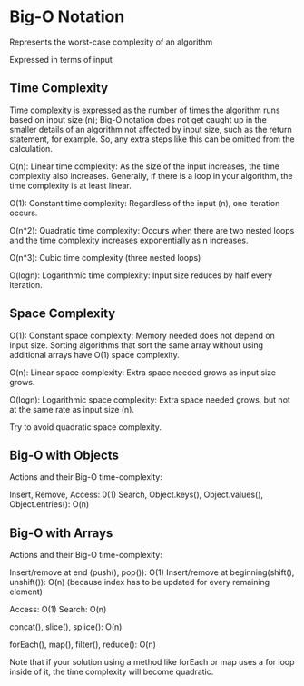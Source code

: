 # Big-O Notation

Represents the worst-case complexity of an algorithm

Expressed in terms of input

## Time Complexity

Time complexity is expressed as the number of times the algorithm runs based on input size (n);
Big-O notation does not get caught up in the smaller details of an algorithm not affected by input size, such as the return statement, for example. So, any extra steps like this can be omitted from the calculation.

O(n): Linear time complexity: As the size of the input increases, the time complexity also increases.
Generally, if there is a loop in your algorithm, the time complexity is at least linear.

O(1): Constant time complexity: Regardless of the input (n), one iteration occurs.

O(n*2): Quadratic time complexity: Occurs when there are two nested loops and the time complexity increases exponentially as n increases.

O(n*3): Cubic time complexity (three nested loops)

O(logn): Logarithmic time complexity: Input size reduces by half every iteration.

## Space Complexity

O(1): Constant space complexity: Memory needed does not depend on input size. Sorting algorithms that sort the same array without using additional arrays have O(1) space complexity.

O(n): Linear space complexity: Extra space needed grows as input size grows.

O(logn): Logarithmic space complexity: Extra space needed grows, but not at the same rate as input size (n).

Try to avoid quadratic space complexity.

## Big-O with Objects

Actions and their Big-O time-complexity:

Insert, Remove, Access: 0(1)
Search, Object.keys(), Object.values(), Object.entries(): O(n)

## Big-O with Arrays

Actions and their Big-O time-complexity:

Insert/remove at end (push(), pop()): O(1)
Insert/remove at beginning(shift(), unshift()): O(n) (because index has to be updated for every remaining element)

Access: O(1)
Search: O(n)

concat(), slice(), splice(): O(n)

forEach(), map(), filter(), reduce(): O(n)

Note that if your solution using a method like forEach or map uses a for loop inside of it, the time complexity will become quadratic.